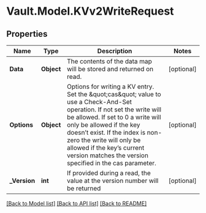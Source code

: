 # Vault.Model.KVv2WriteRequest

## Properties

Name | Type | Description | Notes
------------ | ------------- | ------------- | -------------
**Data** | **Object** | The contents of the data map will be stored and returned on read. | [optional] 
**Options** | **Object** | Options for writing a KV entry. Set the \&quot;cas\&quot; value to use a Check-And-Set operation. If not set the write will be allowed. If set to 0 a write will only be allowed if the key doesn’t exist. If the index is non-zero the write will only be allowed if the key’s current version matches the version specified in the cas parameter. | [optional] 
**_Version** | **int** | If provided during a read, the value at the version number will be returned | [optional] 

[[Back to Model list]](../README.md#documentation-for-models) [[Back to API list]](../README.md#documentation-for-api-endpoints) [[Back to README]](../README.md)

